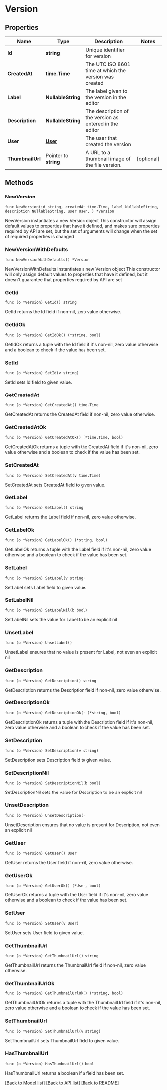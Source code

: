 # Version

## Properties

Name | Type | Description | Notes
------------ | ------------- | ------------- | -------------
**Id** | **string** | Unique identifier for version | 
**CreatedAt** | **time.Time** | The UTC ISO 8601 time at which the version was created | 
**Label** | **NullableString** | The label given to the version in the editor | 
**Description** | **NullableString** | The description of the version as entered in the editor | 
**User** | [**User**](User.md) | The user that created the version | 
**ThumbnailUrl** | Pointer to **string** | A URL to a thumbnail image of the file version. | [optional] 

## Methods

### NewVersion

`func NewVersion(id string, createdAt time.Time, label NullableString, description NullableString, user User, ) *Version`

NewVersion instantiates a new Version object
This constructor will assign default values to properties that have it defined,
and makes sure properties required by API are set, but the set of arguments
will change when the set of required properties is changed

### NewVersionWithDefaults

`func NewVersionWithDefaults() *Version`

NewVersionWithDefaults instantiates a new Version object
This constructor will only assign default values to properties that have it defined,
but it doesn't guarantee that properties required by API are set

### GetId

`func (o *Version) GetId() string`

GetId returns the Id field if non-nil, zero value otherwise.

### GetIdOk

`func (o *Version) GetIdOk() (*string, bool)`

GetIdOk returns a tuple with the Id field if it's non-nil, zero value otherwise
and a boolean to check if the value has been set.

### SetId

`func (o *Version) SetId(v string)`

SetId sets Id field to given value.


### GetCreatedAt

`func (o *Version) GetCreatedAt() time.Time`

GetCreatedAt returns the CreatedAt field if non-nil, zero value otherwise.

### GetCreatedAtOk

`func (o *Version) GetCreatedAtOk() (*time.Time, bool)`

GetCreatedAtOk returns a tuple with the CreatedAt field if it's non-nil, zero value otherwise
and a boolean to check if the value has been set.

### SetCreatedAt

`func (o *Version) SetCreatedAt(v time.Time)`

SetCreatedAt sets CreatedAt field to given value.


### GetLabel

`func (o *Version) GetLabel() string`

GetLabel returns the Label field if non-nil, zero value otherwise.

### GetLabelOk

`func (o *Version) GetLabelOk() (*string, bool)`

GetLabelOk returns a tuple with the Label field if it's non-nil, zero value otherwise
and a boolean to check if the value has been set.

### SetLabel

`func (o *Version) SetLabel(v string)`

SetLabel sets Label field to given value.


### SetLabelNil

`func (o *Version) SetLabelNil(b bool)`

 SetLabelNil sets the value for Label to be an explicit nil

### UnsetLabel
`func (o *Version) UnsetLabel()`

UnsetLabel ensures that no value is present for Label, not even an explicit nil
### GetDescription

`func (o *Version) GetDescription() string`

GetDescription returns the Description field if non-nil, zero value otherwise.

### GetDescriptionOk

`func (o *Version) GetDescriptionOk() (*string, bool)`

GetDescriptionOk returns a tuple with the Description field if it's non-nil, zero value otherwise
and a boolean to check if the value has been set.

### SetDescription

`func (o *Version) SetDescription(v string)`

SetDescription sets Description field to given value.


### SetDescriptionNil

`func (o *Version) SetDescriptionNil(b bool)`

 SetDescriptionNil sets the value for Description to be an explicit nil

### UnsetDescription
`func (o *Version) UnsetDescription()`

UnsetDescription ensures that no value is present for Description, not even an explicit nil
### GetUser

`func (o *Version) GetUser() User`

GetUser returns the User field if non-nil, zero value otherwise.

### GetUserOk

`func (o *Version) GetUserOk() (*User, bool)`

GetUserOk returns a tuple with the User field if it's non-nil, zero value otherwise
and a boolean to check if the value has been set.

### SetUser

`func (o *Version) SetUser(v User)`

SetUser sets User field to given value.


### GetThumbnailUrl

`func (o *Version) GetThumbnailUrl() string`

GetThumbnailUrl returns the ThumbnailUrl field if non-nil, zero value otherwise.

### GetThumbnailUrlOk

`func (o *Version) GetThumbnailUrlOk() (*string, bool)`

GetThumbnailUrlOk returns a tuple with the ThumbnailUrl field if it's non-nil, zero value otherwise
and a boolean to check if the value has been set.

### SetThumbnailUrl

`func (o *Version) SetThumbnailUrl(v string)`

SetThumbnailUrl sets ThumbnailUrl field to given value.

### HasThumbnailUrl

`func (o *Version) HasThumbnailUrl() bool`

HasThumbnailUrl returns a boolean if a field has been set.


[[Back to Model list]](../README.md#documentation-for-models) [[Back to API list]](../README.md#documentation-for-api-endpoints) [[Back to README]](../README.md)


